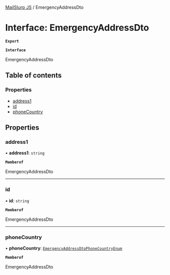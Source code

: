[MailSlurp JS](../README.md) / EmergencyAddressDto

# Interface: EmergencyAddressDto

**`Export`**

**`Interface`**

EmergencyAddressDto

## Table of contents

### Properties

- [address1](EmergencyAddressDto.md#address1)
- [id](EmergencyAddressDto.md#id)
- [phoneCountry](EmergencyAddressDto.md#phonecountry)

## Properties

### address1

• **address1**: `string`

**`Memberof`**

EmergencyAddressDto

___

### id

• **id**: `string`

**`Memberof`**

EmergencyAddressDto

___

### phoneCountry

• **phoneCountry**: [`EmergencyAddressDtoPhoneCountryEnum`](../enums/EmergencyAddressDtoPhoneCountryEnum.md)

**`Memberof`**

EmergencyAddressDto

